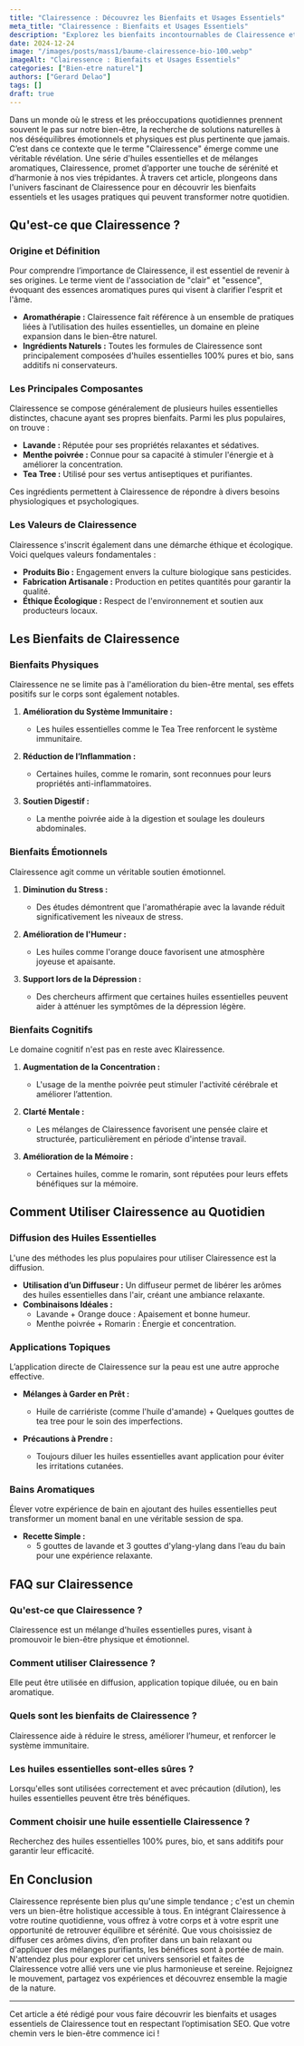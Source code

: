 ```yaml
---
title: "Clairessence : Découvrez les Bienfaits et Usages Essentiels"
meta_title: "Clairessence : Bienfaits et Usages Essentiels"
description: "Explorez les bienfaits incontournables de Clairessence et apprenez à l'intégrer dans votre quotidien pour un bien-être total."
date: 2024-12-24
image: "/images/posts/mass1/baume-clairessence-bio-100.webp"
imageAlt: "Clairessence : Bienfaits et Usages Essentiels"
categories: ["Bien-etre naturel"]
authors: ["Gerard Delao"]
tags: []
draft: true
---
```


Dans un monde où le stress et les préoccupations quotidiennes prennent souvent le pas sur notre bien-être, la recherche de solutions naturelles à nos déséquilibres émotionnels et physiques est plus pertinente que jamais. C’est dans ce contexte que le terme "Clairessence" émerge comme une véritable révélation. Une série d'huiles essentielles et de mélanges aromatiques, Clairessence, promet d’apporter une touche de sérénité et d’harmonie à nos vies trépidantes. À travers cet article, plongeons dans l'univers fascinant de Clairessence pour en découvrir les bienfaits essentiels et les usages pratiques qui peuvent transformer notre quotidien.

## Qu'est-ce que Clairessence ?

### Origine et Définition
Pour comprendre l’importance de Clairessence, il est essentiel de revenir à ses origines. Le terme vient de l'association de "clair" et "essence", évoquant des essences aromatiques pures qui visent à clarifier l'esprit et l'âme.

- **Aromathérapie :** Clairessence fait référence à un ensemble de pratiques liées à l’utilisation des huiles essentielles, un domaine en pleine expansion dans le bien-être naturel.
- **Ingrédients Naturels :** Toutes les formules de Clairessence sont principalement composées d'huiles essentielles 100% pures et bio, sans additifs ni conservateurs.
  
### Les Principales Composantes
Clairessence se compose généralement de plusieurs huiles essentielles distinctes, chacune ayant ses propres bienfaits. Parmi les plus populaires, on trouve :

- **Lavande :** Réputée pour ses propriétés relaxantes et sédatives.
- **Menthe poivrée :** Connue pour sa capacité à stimuler l'énergie et à améliorer la concentration.
- **Tea Tree :** Utilisé pour ses vertus antiseptiques et purifiantes.

Ces ingrédients permettent à Clairessence de répondre à divers besoins physiologiques et psychologiques.

### Les Valeurs de Clairessence
Clairessence s'inscrit également dans une démarche éthique et écologique. Voici quelques valeurs fondamentales :

- **Produits Bio :** Engagement envers la culture biologique sans pesticides.
- **Fabrication Artisanale :** Production en petites quantités pour garantir la qualité.
- **Éthique Écologique :** Respect de l'environnement et soutien aux producteurs locaux.

## Les Bienfaits de Clairessence

### Bienfaits Physiques
Clairessence ne se limite pas à l'amélioration du bien-être mental, ses effets positifs sur le corps sont également notables.

1. **Amélioration du Système Immunitaire :**
   - Les huiles essentielles comme le Tea Tree renforcent le système immunitaire.
   
2. **Réduction de l’Inflammation :**
   - Certaines huiles, comme le romarin, sont reconnues pour leurs propriétés anti-inflammatoires.

3. **Soutien Digestif :**
   - La menthe poivrée aide à la digestion et soulage les douleurs abdominales.

### Bienfaits Émotionnels
Clairessence agit comme un véritable soutien émotionnel.

1. **Diminution du Stress :**
   - Des études démontrent que l'aromathérapie avec la lavande réduit significativement les niveaux de stress.

2. **Amélioration de l'Humeur :**
   - Les huiles comme l'orange douce favorisent une atmosphère joyeuse et apaisante.
   
3. **Support lors de la Dépression :**
   - Des chercheurs affirment que certaines huiles essentielles peuvent aider à atténuer les symptômes de la dépression légère.

### Bienfaits Cognitifs
Le domaine cognitif n'est pas en reste avec Klairessence.

1. **Augmentation de la Concentration :**
   - L'usage de la menthe poivrée peut stimuler l'activité cérébrale et améliorer l’attention.

2. **Clarté Mentale :**
   - Les mélanges de Clairessence favorisent une pensée claire et structurée, particulièrement en période d'intense travail.

3. **Amélioration de la Mémoire :**
   - Certaines huiles, comme le romarin, sont réputées pour leurs effets bénéfiques sur la mémoire.

## Comment Utiliser Clairessence au Quotidien

### Diffusion des Huiles Essentielles
L'une des méthodes les plus populaires pour utiliser Clairessence est la diffusion.

- **Utilisation d’un Diffuseur :** Un diffuseur permet de libérer les arômes des huiles essentielles dans l'air, créant une ambiance relaxante.
- **Combinaisons Idéales :** 
  - Lavande + Orange douce : Apaisement et bonne humeur.
  - Menthe poivrée + Romarin : Énergie et concentration.

### Applications Topiques
L’application directe de Clairessence sur la peau est une autre approche effective.

- **Mélanges à Garder en Prêt :**
  - Huile de carriériste (comme l'huile d'amande) + Quelques gouttes de tea tree pour le soin des imperfections.
  
- **Précautions à Prendre :**
  - Toujours diluer les huiles essentielles avant application pour éviter les irritations cutanées.

### Bains Aromatiques
Élever votre expérience de bain en ajoutant des huiles essentielles peut transformer un moment banal en une véritable session de spa.

- **Recette Simple :**
  - 5 gouttes de lavande et 3 gouttes d'ylang-ylang dans l’eau du bain pour une expérience relaxante.

## FAQ sur Clairessence

### Qu'est-ce que Clairessence ?
Clairessence est un mélange d'huiles essentielles pures, visant à promouvoir le bien-être physique et émotionnel.

### Comment utiliser Clairessence ?
Elle peut être utilisée en diffusion, application topique diluée, ou en bain aromatique.

### Quels sont les bienfaits de Clairessence ?
Clairessence aide à réduire le stress, améliorer l’humeur, et renforcer le système immunitaire.

### Les huiles essentielles sont-elles sûres ?
Lorsqu'elles sont utilisées correctement et avec précaution (dilution), les huiles essentielles peuvent être très bénéfiques.

### Comment choisir une huile essentielle Clairessence ?
Recherchez des huiles essentielles 100% pures, bio, et sans additifs pour garantir leur efficacité.

## En Conclusion
Clairessence représente bien plus qu'une simple tendance ; c'est un chemin vers un bien-être holistique accessible à tous. En intégrant Clairessence à votre routine quotidienne, vous offrez à votre corps et à votre esprit une opportunité de retrouver équilibre et sérénité. Que vous choisissiez de diffuser ces arômes divins, d’en profiter dans un bain relaxant ou d'appliquer des mélanges purifiants, les bénéfices sont à portée de main. N'attendez plus pour explorer cet univers sensoriel et faites de Clairessence votre allié vers une vie plus harmonieuse et sereine. Rejoignez le mouvement, partagez vos expériences et découvrez ensemble la magie de la nature.

---

Cet article a été rédigé pour vous faire découvrir les bienfaits et usages essentiels de Clairessence tout en respectant l’optimisation SEO. Que votre chemin vers le bien-être commence ici !

